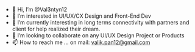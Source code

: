 - 👋 Hi, I’m @Val3ntyn12
- 👀 I’m interested in UI/UX/CX Design and Front-End Dev
- 🌱 I’m currently interesting in long terms connectivity with partners and client for help realized their dream.
- 💞️ I’m looking to collaborate on any UI/UX Design Project or Products
- 📫 How to reach me ... on mail: valik.pan12@gmail.com

<!---
Val3ntyn12/Val3ntyn12 is a ✨ special ✨ repository because its `README.md` (this file) appears on your GitHub profile.
You can click the Preview link to take a look at your changes.
--->
